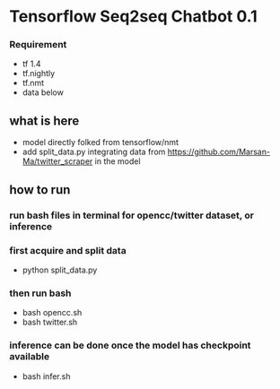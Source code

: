 # Tensorflow Seq2seq Chatbot 0.1
### Requirement
- tf 1.4
- tf.nightly
- tf.nmt
- data below

## what is here
- model directly folked from tensorflow/nmt
- add split_data.py integrating data from https://github.com/Marsan-Ma/twitter_scraper in the model


## how to run
### run bash files in terminal for opencc/twitter dataset, or inference
### first acquire and split data
- python split_data.py
### then run bash
- bash opencc.sh
- bash twitter.sh
### inference can be done once the model has checkpoint available 
- bash infer.sh
